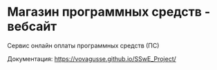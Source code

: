 # Магазин программных средств - вебсайт
Сервис онлайн оплаты программных средств (ПС)

Документация: https://vovagusse.github.io/SSwE_Project/
